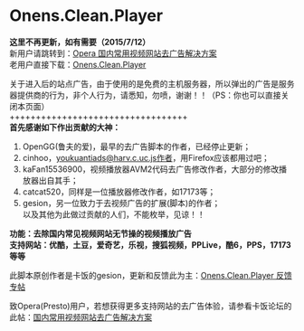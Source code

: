 Onens.Clean.Player
================================
**这里不再更新，如有需要（2015/7/12）**
<br />新用户请跳转到：[Opera 国内常用视频网站去广告解决方案](http://dxdragon.cwsurf.de/solution-for-blocking-video-ads-with-opera.html)
<br />老用户直接下载：[Onens.Clean.Player](http://dxdragon.cwsurf.de/cleanplayer/Onens.Clean.Player.user.js)

关于进入后的站点广告，由于使用的是免费的主机服务器，所以弹出的广告是服务器提供商的行为，非个人行为，请悉知，勿喷，谢谢！！（PS：你也可以直接关闭本页面）
<br />++++++++++++++++++++++++++++++++++<br />
**首先感谢如下作出贡献的大神：**  
1. OpenGG(鲁夫的爱)，最早的去广告脚本的作者，已经停止更新；  
2. cinhoo，youkuantiads@harv.c.uc.js作者，用Firefox应该都用过吧；  
3. kaFan15536900，视频播放器AVM2代码去广告修改作者，大部分的修改播放器出自其手；  
4. catcat520，同样是一位播放器修改作者，如17173等；  
5. gesion，另一位致力于去视频广告的扩展(脚本)的作者；  
以及其他为此做过贡献的人们，不能枚举，见谅！！

**功能：去除国内常见视频网站无节操的视频播放广告**  
**支持网站：优酷，土豆，爱奇艺，乐视，搜狐视频，PPLive，酷6，PPS，17173等等**

此脚本原创作者是卡饭的gesion，更新和反馈此为主：[Onens.Clean.Player 反馈专帖](http://bbs.kafan.cn/thread-1699907-1-1.html)

致Opera(Presto)用户，若想获得更多支持网站的去广告体验，请参看卡饭论坛的此帖：[国内常用视频网站去广告解决方案](http://bbs.kafan.cn/thread-1669638-1-1.html)
